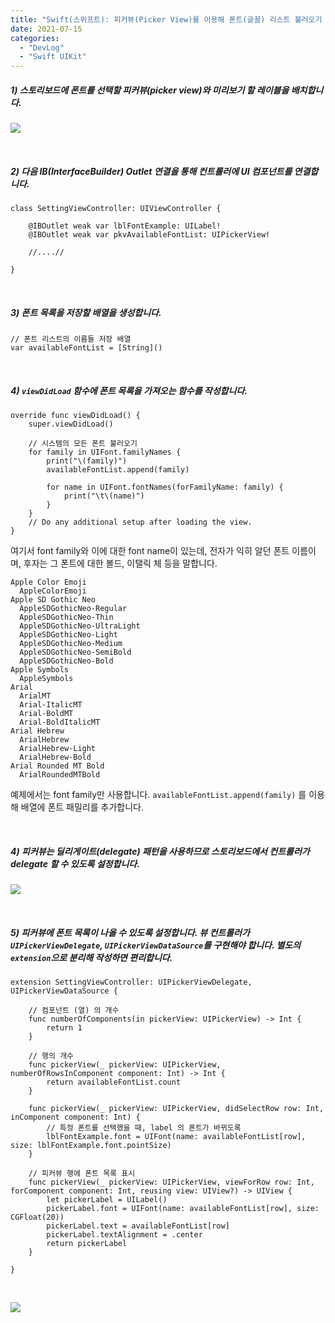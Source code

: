 ```yaml
---
title: "Swift(스위프트): 피커뷰(Picker View)를 이용해 폰트(글꼴) 리스트 불러오기 (iOS, 스토리보드)"
date: 2021-07-15
categories: 
  - "DevLog"
  - "Swift UIKit"
---
```


##### **1) 스토리보드에 폰트를 선택할 피커뷰(picker view)와 미리보기 할 레이블을 배치합니다.**

![](./assets/img/wp-content/uploads/2021/07/스크린샷-2021-07-15-오전-11.08.10.jpg)

 

##### **2) 다음 IB(InterfaceBuilder) Outlet 연결을 통해 컨트롤러에 UI 컴포넌트를 연결합니다.**

```
class SettingViewController: UIViewController {

    @IBOutlet weak var lblFontExample: UILabel!
    @IBOutlet weak var pkvAvailableFontList: UIPickerView!
    
    //....//

}
```

 

##### **3) 폰트 목록을 저장할 배열을 생성합니다.**

```
// 폰트 리스트의 이름들 저장 배열
var availableFontList = [String]()
```

 

##### **4) `viewDidLoad` 함수에 폰트 목록을 가져오는 함수를 작성합니다.** 

```
override func viewDidLoad() {
    super.viewDidLoad()

    // 시스템의 모든 폰트 불러오기
    for family in UIFont.familyNames {
        print("\(family)")
        availableFontList.append(family)
        
        for name in UIFont.fontNames(forFamilyName: family) {
            print("\t\(name)")
        }
    }
    // Do any additional setup after loading the view.
}
```

여기서 font family와 이에 대한 font name이 있는데, 전자가 익히 알던 폰트 이름이며, 후자는 그 폰트에 대한 볼드, 이탤릭 체 등을 말합니다.

```
Apple Color Emoji
  AppleColorEmoji
Apple SD Gothic Neo
  AppleSDGothicNeo-Regular
  AppleSDGothicNeo-Thin
  AppleSDGothicNeo-UltraLight
  AppleSDGothicNeo-Light
  AppleSDGothicNeo-Medium
  AppleSDGothicNeo-SemiBold
  AppleSDGothicNeo-Bold
Apple Symbols
  AppleSymbols
Arial
  ArialMT
  Arial-ItalicMT
  Arial-BoldMT
  Arial-BoldItalicMT
Arial Hebrew
  ArialHebrew
  ArialHebrew-Light
  ArialHebrew-Bold
Arial Rounded MT Bold
  ArialRoundedMTBold
```

예제에서는 font family만 사용합니다. `availableFontList.append(family)` 를 이용해 배열에 폰트 패밀리를 추가합니다.

 

##### **4) 피커뷰는 딜리게이트(delegate) 패턴을 사용하므로 스토리보드에서 컨트롤러가 delegate 할 수 있도록 설정합니다.**

![](./assets/img/wp-content/uploads/2021/07/스크린샷-2021-07-15-오전-11.17.23.jpg)

 

##### **5) 피커뷰에 폰트 목록이 나올 수 있도록 설정합니다. 뷰 컨트롤러가 `UIPickerViewDelegate`, `UIPickerViewDataSource`를 구현해야 합니다. 별도의 `extension`으로 분리해 작성하면 편리합니다.**

```
extension SettingViewController: UIPickerViewDelegate, UIPickerViewDataSource {
    
    // 컴포넌트 (열) 의 개수
    func numberOfComponents(in pickerView: UIPickerView) -> Int {
        return 1
    }
    
    // 행의 개수
    func pickerView(_ pickerView: UIPickerView, numberOfRowsInComponent component: Int) -> Int {
        return availableFontList.count
    }
    
    func pickerView(_ pickerView: UIPickerView, didSelectRow row: Int, inComponent component: Int) {
        // 특정 폰트를 선택했을 때, label 의 폰트가 바뀌도록
        lblFontExample.font = UIFont(name: availableFontList[row], size: lblFontExample.font.pointSize)
    }
    
    // 피커뷰 행에 폰트 목록 표시
    func pickerView(_ pickerView: UIPickerView, viewForRow row: Int, forComponent component: Int, reusing view: UIView?) -> UIView {
        let pickerLabel = UILabel()
        pickerLabel.font = UIFont(name: availableFontList[row], size: CGFloat(20))
        pickerLabel.text = availableFontList[row]
        pickerLabel.textAlignment = .center
        return pickerLabel
    }
    
}
```

 

![](./assets/img/wp-content/uploads/2021/07/스크린샷-2021-07-15-오전-11.20.29.jpg)
